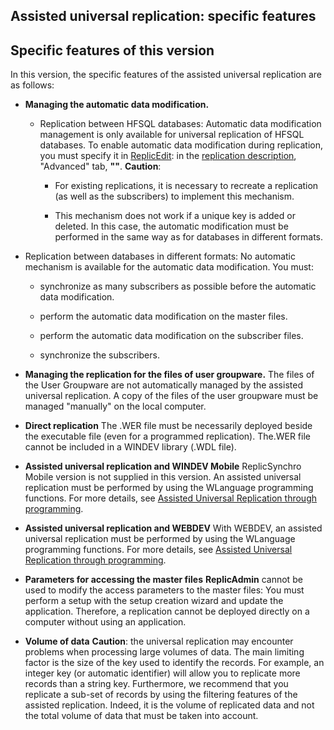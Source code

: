 
## Assisted universal replication: specific features
			



<a name="NOTE1"></a>
<a name="NOTE1_1"></a>


## Specific features of this version
<a name="specific_features_this_version_ELTTEXTE000128"></a>
In this version, the specific features of the assisted universal replication are as follows:

- **Managing the automatic data modification.**
	

	- Replication between HFSQL databases: Automatic data modification management is only available for universal replication of HFSQL databases. 
			To enable automatic data modification during replication, you must specify it in [ReplicEdit](../ReplicEdit/3526501.md): in the [replication description](../ReplicEdit/3526502.md), "Advanced" tab, **""**. 
			**Caution**: 

		- For existing replications, it is necessary to recreate a replication (as well as the subscribers) to implement this mechanism.

		- This mechanism does not work if a unique key is added or deleted. In this case, the automatic modification must be performed in the same way as for databases in different formats.   




- Replication between databases in different formats:  No automatic mechanism is available for the automatic data modification. You must:

	- synchronize as many subscribers as possible before the automatic data modification.

	- perform the automatic data modification on the master files.

	- perform the automatic data modification on the subscriber files.

	- synchronize the subscribers.

- **Managing the replication for the files of user groupware.**
	The files of the User Groupware are not automatically managed by the assisted universal replication. A copy of the files of the user groupware must be managed "manually" on the local computer.

- **Direct replication**
	The .WER file must be necessarily deployed beside the executable file (even for a programmed replication). The.WER file cannot be included in a WINDEV library (.WDL file).

- **Assisted universal replication and WINDEV Mobile**
	ReplicSynchro Mobile version is not supplied in this version. An assisted universal replication must be performed by using the WLanguage programming functions. For more details, see [Assisted Universal Replication through programming](../WDLang4/9000047.md).

- **Assisted universal replication and WEBDEV**
	With WEBDEV, an assisted universal replication must be performed by using the WLanguage programming functions. For more details, see [Assisted Universal Replication through programming](../WDLang4/9000047.md).

- **Parameters for accessing the master files**
	**ReplicAdmin** cannot be used to modify the access parameters to the master files: You must perform a setup with the setup creation wizard and update the application.
	Therefore, a replication cannot be deployed directly on a computer without using an application.

- **Volume of data**
	**Caution**: the universal replication may encounter problems when processing large volumes of data. The main limiting factor is the size of the key used to identify the records. For example, an integer key (or automatic identifier) will allow you to replicate more records than a string key.
	Furthermore, we recommend that you replicate a sub-set of records by using the filtering features of the assisted replication. Indeed, it is the volume of replicated data and not the total volume of data that must be taken into account.







